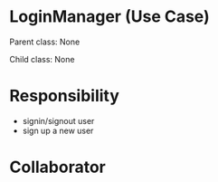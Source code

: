# LoginManager (Use Case)

Parent class: None

Child class: None

# Responsibility

- signin/signout user 
- sign up a new user

# Collaborator
